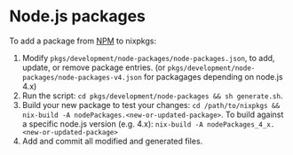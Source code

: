 Node.js packages
===============
To add a package from [NPM](https://www.npmjs.com/) to nixpkgs:

 1. Modify `pkgs/development/node-packages/node-packages.json`, to add, update,
    or remove package entries. (or `pkgs/development/node-packages/node-packages-v4.json`
    for packagages depending on node.js 4.x)
 2. Run the script: `cd pkgs/development/node-packages && sh generate.sh`.
 3. Build your new package to test your changes:
    `cd /path/to/nixpkgs && nix-build -A nodePackages.<new-or-updated-package>`.
    To build against a specific node.js version (e.g. 4.x):
    `nix-build -A nodePackages_4_x.<new-or-updated-package>`
 4. Add and commit all modified and generated files.

